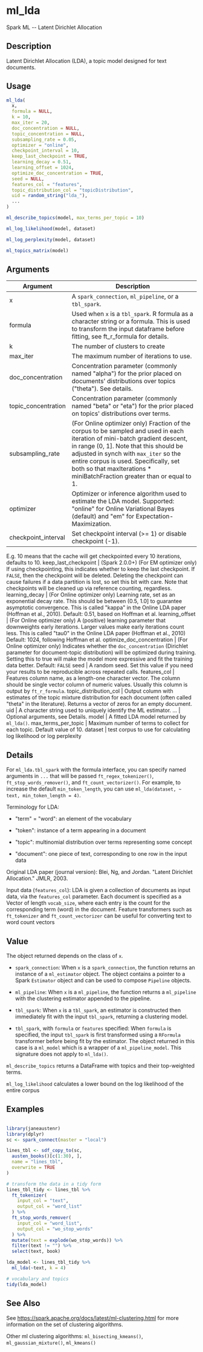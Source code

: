 # ml_lda


Spark ML -- Latent Dirichlet Allocation




## Description

Latent Dirichlet Allocation (LDA), a topic model designed for text documents.





## Usage
```r
ml_lda(
  x,
  formula = NULL,
  k = 10,
  max_iter = 20,
  doc_concentration = NULL,
  topic_concentration = NULL,
  subsampling_rate = 0.05,
  optimizer = "online",
  checkpoint_interval = 10,
  keep_last_checkpoint = TRUE,
  learning_decay = 0.51,
  learning_offset = 1024,
  optimize_doc_concentration = TRUE,
  seed = NULL,
  features_col = "features",
  topic_distribution_col = "topicDistribution",
  uid = random_string("lda_"),
  ...
)

ml_describe_topics(model, max_terms_per_topic = 10)

ml_log_likelihood(model, dataset)

ml_log_perplexity(model, dataset)

ml_topics_matrix(model)
```




## Arguments


Argument      |Description
------------- |----------------
x | A ``spark_connection``, ``ml_pipeline``, or a ``tbl_spark``.
formula | Used when ``x`` is a ``tbl_spark``. R formula as a character string or a formula. This is used to transform the input dataframe before fitting, see ft_r_formula for details.
k | The number of clusters to create
max_iter | The maximum number of iterations to use.
doc_concentration | Concentration parameter (commonly named "alpha") for the prior placed on documents' distributions over topics ("theta"). See details.
topic_concentration | Concentration parameter (commonly named "beta" or "eta") for the prior placed on topics' distributions over terms.
subsampling_rate | (For Online optimizer only) Fraction of the corpus to be sampled and used in each iteration of mini-batch gradient descent, in range (0, 1]. Note that this should be adjusted in synch with ``max_iter`` so the entire corpus is used. Specifically, set both so that maxIterations * miniBatchFraction greater than or equal to 1.
optimizer | Optimizer or inference algorithm used to estimate the LDA model. Supported: "online" for Online Variational Bayes (default) and "em" for Expectation-Maximization.
checkpoint_interval | Set checkpoint interval (>= 1) or disable checkpoint (-1).
E.g. 10 means that the cache will get checkpointed every 10 iterations, defaults to 10.
keep_last_checkpoint | (Spark 2.0.0+) (For EM optimizer only) If using checkpointing, this indicates whether to keep the last checkpoint. If ``FALSE``, then the checkpoint will be deleted. Deleting the checkpoint can cause failures if a data partition is lost, so set this bit with care. Note that checkpoints will be cleaned up via reference counting, regardless.
learning_decay | (For Online optimizer only) Learning rate, set as an exponential decay rate. This should be between (0.5, 1.0] to guarantee asymptotic convergence. This is called "kappa" in the Online LDA paper (Hoffman et al., 2010). Default: 0.51, based on Hoffman et al.
learning_offset | (For Online optimizer only) A (positive) learning parameter that downweights early iterations. Larger values make early iterations count less. This is called "tau0" in the Online LDA paper (Hoffman et al., 2010) Default: 1024, following Hoffman et al.
optimize_doc_concentration | (For Online optimizer only) Indicates whether the ``doc_concentration`` (Dirichlet parameter for document-topic distribution) will be optimized during training. Setting this to true will make the model more expressive and fit the training data better. Default: ``FALSE``
seed | A random seed. Set this value if you need your results to be
reproducible across repeated calls.
features_col | Features column name, as a length-one character vector. The column should be single vector column of numeric values. Usually this column is output by `ft_r_formula`.
topic_distribution_col | Output column with estimates of the topic mixture distribution for each document (often called "theta" in the literature). Returns a vector of zeros for an empty document.
uid | A character string used to uniquely identify the ML estimator.
... | Optional arguments, see Details.
model | A fitted LDA model returned by ``ml_lda()``.
max_terms_per_topic | Maximum number of terms to collect for each topic. Default value of 10.
dataset | test corpus to use for calculating log likelihood or log perplexity




## Details

For `ml_lda.tbl_spark` with the formula interface, you can specify named arguments in `...` that will
  be passed `ft_regex_tokenizer()`, `ft_stop_words_remover()`, and `ft_count_vectorizer()`. For example, to increase the
  default `min_token_length`, you can use `ml_lda(dataset, ~ text, min_token_length = 4)`.

Terminology for LDA:

  
*  "term" = "word": an element of the vocabulary
  
*  "token": instance of a term appearing in a document
  
*  "topic": multinomial distribution over terms representing some concept
  
*  "document": one piece of text, corresponding to one row in the input data


Original LDA paper (journal version): Blei, Ng, and Jordan. "Latent Dirichlet Allocation." JMLR, 2003.

Input data (``features_col``): LDA is given a collection of documents as input data, via the ``features_col`` parameter. Each document is specified as a Vector of length ``vocab_size``, where each entry is the count for the corresponding term (word) in the document. Feature transformers such as `ft_tokenizer` and `ft_count_vectorizer` can be useful for converting text to word count vectors





## Value

The object returned depends on the class of ``x``.


  
*  `spark_connection`: When `x` is a `spark_connection`, the function returns an instance of a `ml_estimator` object. The object contains a pointer to
  a Spark `Estimator` object and can be used to compose
  `Pipeline` objects.

  
*  `ml_pipeline`: When `x` is a `ml_pipeline`, the function returns a `ml_pipeline` with
  the clustering estimator appended to the pipeline.

  
*  `tbl_spark`: When `x` is a `tbl_spark`, an estimator is constructed then
  immediately fit with the input `tbl_spark`, returning a clustering model.

  
*  `tbl_spark`, with `formula` or `features` specified: When `formula`
    is specified, the input `tbl_spark` is first transformed using a
    `RFormula` transformer before being fit by
    the estimator. The object returned in this case is a `ml_model` which is a
    wrapper of a `ml_pipeline_model`. This signature does not apply to `ml_lda()`.


``ml_describe_topics`` returns a DataFrame with topics and their top-weighted terms.

``ml_log_likelihood`` calculates a lower bound on the log likelihood of
  the entire corpus





## Examples

```r

library(janeaustenr)
library(dplyr)
sc <- spark_connect(master = "local")

lines_tbl <- sdf_copy_to(sc,
  austen_books()[c(1:30), ],
  name = "lines_tbl",
  overwrite = TRUE
)

# transform the data in a tidy form
lines_tbl_tidy <- lines_tbl %>%
  ft_tokenizer(
    input_col = "text",
    output_col = "word_list"
  ) %>%
  ft_stop_words_remover(
    input_col = "word_list",
    output_col = "wo_stop_words"
  ) %>%
  mutate(text = explode(wo_stop_words)) %>%
  filter(text != "") %>%
  select(text, book)

lda_model <- lines_tbl_tidy %>%
  ml_lda(~text, k = 4)

# vocabulary and topics
tidy(lda_model)

```






## See Also

See https://spark.apache.org/docs/latest/ml-clustering.html for
  more information on the set of clustering algorithms.

Other ml clustering algorithms: 
`ml_bisecting_kmeans()`,
`ml_gaussian_mixture()`,
`ml_kmeans()`



